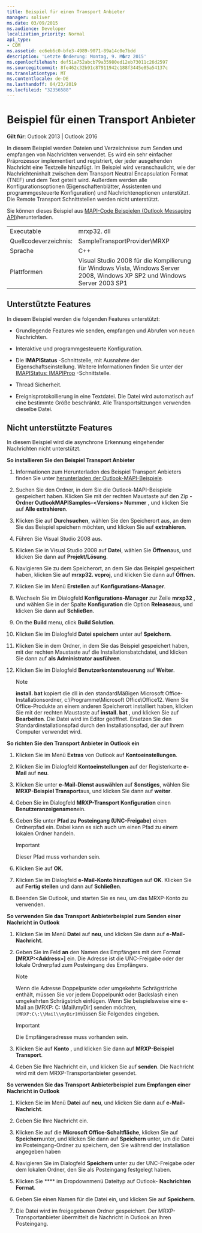 ```yaml
---
title: Beispiel für einen Transport Anbieter
manager: soliver
ms.date: 03/09/2015
ms.audience: Developer
localization_priority: Normal
api_type:
- COM
ms.assetid: ec6eb6c0-bfe3-4989-9071-89a14c0e7bdd
description: 'Letzte �nderung: Montag, 9. M�rz 2015'
ms.openlocfilehash: def51a752abcb79a35980ed12eb73011c26d2597
ms.sourcegitcommit: 8fe462c32b91c87911942c188f3445e85a54137c
ms.translationtype: MT
ms.contentlocale: de-DE
ms.lasthandoff: 04/23/2019
ms.locfileid: "32356588"
---
```

# <a name="transport-provider-sample"></a>Beispiel für einen Transport Anbieter

  
  
**Gilt für**: Outlook 2013 | Outlook 2016 
  
In diesem Beispiel werden Dateien und Verzeichnisse zum Senden und empfangen von Nachrichten verwendet. Es wird ein sehr einfacher Präprozessor implementiert und registriert, der jeder ausgehenden Nachricht eine Textzeile hinzufügt. Im Beispiel wird veranschaulicht, wie der Nachrichteninhalt zwischen dem Transport Neutral Encapsulation Format (TNEF) und dem Text geteilt wird. Außerdem werden alle Konfigurationsoptionen (Eigenschaftenblätter, Assistenten und programmgesteuerte Konfiguration) und Nachrichtenoptionen unterstützt. Die Remote Transport Schnittstellen werden nicht unterstützt. 
  
Sie können dieses Beispiel aus [MAPI-Code Beispielen (Outlook Messaging API)](https://go.microsoft.com/fwlink/?LinkId=129740)herunterladen.
  
|||
|:-----|:-----|
|Executable  <br/> |mrxp32. dll  <br/> |
|Quellcodeverzeichnis:  <br/> |SampleTransportProvider\MRXP  <br/> |
|Sprache  <br/> |C++  <br/> |
|Plattformen  <br/> |Visual Studio 2008 für die Kompilierung für Windows Vista, Windows Server 2008, Windows XP SP2 und Windows Server 2003 SP1  <br/> |
   
## <a name="supported-features"></a>Unterstützte Features

In diesem Beispiel werden die folgenden Features unterstützt:
  
- Grundlegende Features wie senden, empfangen und Abrufen von neuen Nachrichten.
    
- Interaktive und programmgesteuerte Konfiguration.
    
- Die **IMAPIStatus** -Schnittstelle, mit Ausnahme der Eigenschaftseinstellung. Weitere Informationen finden Sie unter der [IMAPIStatus: IMAPIProp](imapistatusimapiprop.md) -Schnittstelle. 
    
- Thread Sicherheit.
    
- Ereignisprotokollierung in eine Textdatei. Die Datei wird automatisch auf eine bestimmte Größe beschränkt. Alle Transportsitzungen verwenden dieselbe Datei.
    
## <a name="unsupported-features"></a>Nicht unterstützte Features

In diesem Beispiel wird die asynchrone Erkennung eingehender Nachrichten nicht unterstützt.
  
 **So installieren Sie den Beispiel Transport Anbieter**
  
1. Informationen zum Herunterladen des Beispiel Transport Anbieters finden Sie unter [herunterladen der Outlook-MAPI-Beispiele](downloading-the-outlook-mapi-samples.md).
    
2. Suchen Sie den Ordner, in dem Sie die Outlook-MAPI-Beispiele gespeichert haben. Klicken Sie mit der rechten Maustaste auf den Zip **-Ordner OutlookMAPISamples-\<Versions\> Nummer** , und klicken Sie auf **Alle extrahieren**.
    
3. Klicken Sie auf **Durchsuchen**, wählen Sie den Speicherort aus, an dem Sie das Beispiel speichern möchten, und klicken Sie auf **extrahieren**.
    
4. Führen Sie Visual Studio 2008 aus.
    
5. Klicken Sie in Visual Studio 2008 auf **Datei**, wählen Sie **Öffnen**aus, und klicken Sie dann auf **Projekt/Lösung**.
    
6. Navigieren Sie zu dem Speicherort, an dem Sie das Beispiel gespeichert haben, klicken Sie auf **mrxp32. vcproj**, und klicken Sie dann auf **Öffnen**.
    
7. Klicken Sie im Menü **Erstellen** auf **Konfigurations-Manager**.
    
8. Wechseln Sie im Dialogfeld **Konfigurations-Manager** zur Zeile **mrxp32** , und wählen Sie in der Spalte **Konfiguration** die Option **Release**aus, und klicken Sie dann auf **Schließen**.
    
9. On the **Build** menu, click **Build Solution**.
    
10. Klicken Sie im Dialogfeld **Datei speichern** unter auf **Speichern**.
    
11. Klicken Sie in dem Ordner, in dem Sie das Beispiel gespeichert haben, mit der rechten Maustaste auf die Installationsbatchdatei, und klicken Sie dann auf **als Administrator ausführen**.
    
12. Klicken Sie im Dialogfeld **Benutzerkontensteuerung** auf **Weiter**.
    
    > [!NOTE]
    > **install. bat** kopiert die dll in den standardMäßigen Microsoft Office-Installationsordner, c:\Programme\Microsoft Office\Office12\. Wenn Sie Office-Produkte an einem anderen Speicherort installiert haben, klicken Sie mit der rechten Maustaste auf **install. bat** , und klicken Sie auf **Bearbeiten**. Die Datei wird im Editor geöffnet. Ersetzen Sie den Standardinstallationspfad durch den Installationspfad, der auf Ihrem Computer verwendet wird. 
  
 **So richten Sie den Transport Anbieter in Outlook ein**
  
1. Klicken Sie im Menü **Extras** von Outlook auf **Kontoeinstellungen**.
    
2. Klicken Sie im Dialogfeld **Kontoeinstellungen** auf der Registerkarte **e-Mail** auf **neu**.
    
3. Klicken Sie unter **e-Mail-Dienst auswählen** auf **Sonstiges**, wählen Sie **MRXP-Beispiel Transport**aus, und klicken Sie dann auf **weiter**.
    
4. Geben Sie im Dialogfeld **MRXP-Transport Konfiguration** einen **Benutzeranzeigenamen**ein.
    
5. Geben Sie unter **Pfad zu Posteingang (UNC-Freigabe)** einen Ordnerpfad ein. Dabei kann es sich auch um einen Pfad zu einem lokalen Ordner handeln. 
    
    > [!IMPORTANT]
    > Dieser Pfad muss vorhanden sein. 
  
6. Klicken Sie auf **OK**.
    
7. Klicken Sie im Dialogfeld **e-Mail-Konto hinzufügen** auf **OK**. Klicken Sie auf **Fertig stellen** und dann auf **Schließen**.
    
8. Beenden Sie Outlook, und starten Sie es neu, um das MRXP-Konto zu verwenden.
    
 **So verwenden Sie das Transport Anbieterbeispiel zum Senden einer Nachricht in Outlook**
  
1. Klicken Sie im Menü **Datei** auf **neu**, und klicken Sie dann auf **e-Mail-Nachricht**.
    
2. Geben Sie im Feld **an** den Namen des Empfängers mit dem Format **[MRXP:\<Address\>]** ein. Die Adresse ist die UNC-Freigabe oder der lokale Ordnerpfad zum Posteingang des Empfängers.
    
    > [!NOTE]
    > Wenn die Adresse Doppelpunkte oder umgekehrte Schrägstriche enthält, müssen Sie vor jedem Doppelpunkt oder Backslash einen umgekehrten Schrägstrich einfügen. Wenn Sie beispielsweise eine e-Mail an [MRXP: C: \Mail\myDir] senden möchten, `[MRXP:C\:\\Mail\\myDir]`müssen Sie Folgendes eingeben. 
  
    > [!IMPORTANT]
    > Die Empfängeradresse muss vorhanden sein. 
  
3. Klicken Sie auf **Konto** , und klicken Sie dann auf **MRXP-Beispiel Transport**.
    
4. Geben Sie Ihre Nachricht ein, und klicken Sie auf **senden**. Die Nachricht wird mit dem MRXP-Transportanbieter gesendet.
    
 **So verwenden Sie das Transport Anbieterbeispiel zum Empfangen einer Nachricht in Outlook**
  
1. Klicken Sie im Menü **Datei** auf **neu**, und klicken Sie dann auf **e-Mail-Nachricht**.
    
2. Geben Sie Ihre Nachricht ein.
    
3. Klicken Sie auf die **Microsoft Office-Schaltfläche**, klicken Sie auf **Speichern**unter, und klicken Sie dann auf **Speichern** unter, um die Datei im Posteingang-Ordner zu speichern, den Sie während der Installation angegeben haben 
    
4. Navigieren Sie im Dialogfeld **Speichern** unter zu der UNC-Freigabe oder dem lokalen Ordner, den Sie als Posteingang festgelegt haben. 
    
5. Klicken Sie **** im Dropdownmenü Dateityp auf Outlook- **Nachrichten Format**.
    
6. Geben Sie einen Namen für die Datei ein, und klicken Sie auf **Speichern**.
    
7. Die Datei wird im freigegebenen Ordner gespeichert. Der MRXP-Transportanbieter übermittelt die Nachricht in Outlook an Ihren Posteingang.
    

